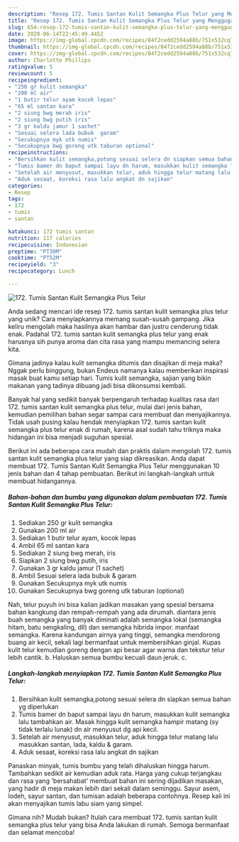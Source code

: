 ```yaml
---
description: "Resep 172. Tumis Santan Kulit Semangka Plus Telur yang Menggugah Selera"
title: "Resep 172. Tumis Santan Kulit Semangka Plus Telur yang Menggugah Selera"
slug: 654-resep-172-tumis-santan-kulit-semangka-plus-telur-yang-menggugah-selera
date: 2020-06-14T22:45:49.445Z
image: https://img-global.cpcdn.com/recipes/84f2cedd2594a88b/751x532cq70/172-tumis-santan-kulit-semangka-plus-telur-foto-resep-utama.jpg
thumbnail: https://img-global.cpcdn.com/recipes/84f2cedd2594a88b/751x532cq70/172-tumis-santan-kulit-semangka-plus-telur-foto-resep-utama.jpg
cover: https://img-global.cpcdn.com/recipes/84f2cedd2594a88b/751x532cq70/172-tumis-santan-kulit-semangka-plus-telur-foto-resep-utama.jpg
author: Charlotte Phillips
ratingvalue: 5
reviewcount: 5
recipeingredient:
- "250 gr kulit semangka"
- "200 ml air"
- "1 butir telur ayam kocok lepas"
- "65 ml santan kara"
- "2 siung bwg merah iris"
- "2 siung bwg putih iris"
- "3 gr kaldu jamur 1 sachet"
- "Sesuai selera lada bubuk  garam"
- "Secukupnya myk utk numis"
- "Secukupnya bwg goreng utk taburan optional"
recipeinstructions:
- "Bersihkan kulit semangka,potong sesuai selera dn siapkan semua bahan yg diperlukan"
- "Tumis bamer dn baput sampai layu dn harum, masukkan kulit semangka lalu tambahkan air. Masak hingga kulit semangka hampir matang (sy tidak terlalu lunak) dn air menyusut dg api kecil."
- "Setelah air menyusut, masukkan telur, aduk hingga telur matang lalu masukkan santan, lada, kaldu &amp; garam."
- "Aduk sesaat, koreksi rasa lalu angkat dn sajikan"
categories:
- Resep
tags:
- 172
- tumis
- santan

katakunci: 172 tumis santan 
nutrition: 117 calories
recipecuisine: Indonesian
preptime: "PT30M"
cooktime: "PT52M"
recipeyield: "3"
recipecategory: Lunch

---
```



![172. Tumis Santan Kulit Semangka Plus Telur](https://img-global.cpcdn.com/recipes/84f2cedd2594a88b/751x532cq70/172-tumis-santan-kulit-semangka-plus-telur-foto-resep-utama.jpg)

Anda sedang mencari ide resep 172. tumis santan kulit semangka plus telur yang unik? Cara menyiapkannya memang susah-susah gampang. Jika keliru mengolah maka hasilnya akan hambar dan justru cenderung tidak enak. Padahal 172. tumis santan kulit semangka plus telur yang enak harusnya sih punya aroma dan cita rasa yang mampu memancing selera kita.

Gimana jadinya kalau kulit semangka ditumis dan disajikan di meja maka? Nggak perlu binggung, bukan Endeus namanya kalau memberikan inspirasi masak buat kamu setiap hari. Tumis kulit semangka, sajian yang bikin makanan yang tadinya dibuang jadi bisa dikonsumsi kembali.

Banyak hal yang sedikit banyak berpengaruh terhadap kualitas rasa dari 172. tumis santan kulit semangka plus telur, mulai dari jenis bahan, kemudian pemilihan bahan segar sampai cara membuat dan menyajikannya. Tidak usah pusing kalau hendak menyiapkan 172. tumis santan kulit semangka plus telur enak di rumah, karena asal sudah tahu triknya maka hidangan ini bisa menjadi suguhan spesial.


Berikut ini ada beberapa cara mudah dan praktis dalam mengolah 172. tumis santan kulit semangka plus telur yang siap dikreasikan. Anda dapat membuat 172. Tumis Santan Kulit Semangka Plus Telur menggunakan 10 jenis bahan dan 4 tahap pembuatan. Berikut ini langkah-langkah untuk membuat hidangannya.

<!--inarticleads1-->

##### Bahan-bahan dan bumbu yang digunakan dalam pembuatan 172. Tumis Santan Kulit Semangka Plus Telur:

1. Sediakan 250 gr kulit semangka
1. Gunakan 200 ml air
1. Sediakan 1 butir telur ayam, kocok lepas
1. Ambil 65 ml santan kara
1. Sediakan 2 siung bwg merah, iris
1. Siapkan 2 siung bwg putih, iris
1. Gunakan 3 gr kaldu jamur (1 sachet)
1. Ambil Sesuai selera lada bubuk &amp; garam
1. Gunakan Secukupnya myk utk numis
1. Gunakan Secukupnya bwg goreng utk taburan (optional)


Nah, telur puyuh ini bisa kalian jadikan masakan yang spesial bersama bahan kangkung dan rempah-rempah yang ada dirumah. diantara jenis buah semangka yang banyak diminati adalah semangka lokal (semangka hitam, batu sengkaling, dll) dan semangka hibrida impor. manfaat semangka. Karena kandungan airnya yang tinggi, semangka mendorong buang air kecil, sekali lagi bermanfaat untuk membersihkan ginjal. Kupas kulit telur kemudian goreng dengan api besar agar warna dan tekstur telur lebih cantik. b. Haluskan semua bumbu kecuali daun jeruk. c. 

<!--inarticleads2-->

##### Langkah-langkah menyiapkan 172. Tumis Santan Kulit Semangka Plus Telur:

1. Bersihkan kulit semangka,potong sesuai selera dn siapkan semua bahan yg diperlukan
1. Tumis bamer dn baput sampai layu dn harum, masukkan kulit semangka lalu tambahkan air. Masak hingga kulit semangka hampir matang (sy tidak terlalu lunak) dn air menyusut dg api kecil.
1. Setelah air menyusut, masukkan telur, aduk hingga telur matang lalu masukkan santan, lada, kaldu &amp; garam.
1. Aduk sesaat, koreksi rasa lalu angkat dn sajikan


Panaskan minyak, tumis bumbu yang telah dihaluskan hingga harum. Tambahkan sedikit air kemudian aduk rata. Harga yang cukup terjangkau dan rasa yang &#39;bersahabat&#39; membuat bahan ini sering dijadikan masakan, yang hadir di meja makan lebih dari sekali dalam seminggu. Sayur asem, lodeh, sayur santan, dan tumisan adalah beberapa contohnya. Resep kali ini akan menyajikan tumis labu siam yang simpel. 

Gimana nih? Mudah bukan? Itulah cara membuat 172. tumis santan kulit semangka plus telur yang bisa Anda lakukan di rumah. Semoga bermanfaat dan selamat mencoba!
